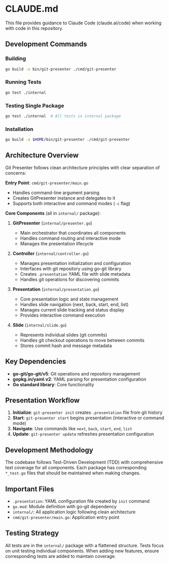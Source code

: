 # CLAUDE.md

This file provides guidance to Claude Code (claude.ai/code) when working with code in this repository.

## Development Commands

### Building
```bash
go build -o bin/git-presenter ./cmd/git-presenter
```

### Running Tests
```bash
go test ./internal
```

### Testing Single Package
```bash
go test ./internal  # All tests in internal package
```

### Installation
```bash
go build -o $HOME/bin/git-presenter ./cmd/git-presenter
```

## Architecture Overview

Git Presenter follows clean architecture principles with clear separation of concerns:

**Entry Point**: `cmd/git-presenter/main.go`
- Handles command-line argument parsing
- Creates GitPresenter instance and delegates to it
- Supports both interactive and command modes (`-c` flag)

**Core Components** (all in `internal/` package):

1. **GitPresenter** (`internal/presenter.go`)
   - Main orchestrator that coordinates all components
   - Handles command routing and interactive mode
   - Manages the presentation lifecycle

2. **Controller** (`internal/controller.go`)
   - Manages presentation initialization and configuration
   - Interfaces with git repository using go-git library
   - Creates `.presentation` YAML file with slide metadata
   - Handles git operations for discovering commits

3. **Presentation** (`internal/presentation.go`)
   - Core presentation logic and state management
   - Handles slide navigation (next, back, start, end, list)
   - Manages current slide tracking and status display
   - Provides interactive command execution

4. **Slide** (`internal/slide.go`)
   - Represents individual slides (git commits)
   - Handles git checkout operations to move between commits
   - Stores commit hash and message metadata

## Key Dependencies

- **go-git/go-git/v5**: Git operations and repository management
- **gopkg.in/yaml.v2**: YAML parsing for presentation configuration
- **Go standard library**: Core functionality

## Presentation Workflow

1. **Initialize**: `git-presenter init` creates `.presentation` file from git history
2. **Start**: `git-presenter start` begins presentation (interactive or command mode)
3. **Navigate**: Use commands like `next`, `back`, `start`, `end`, `list`
4. **Update**: `git-presenter update` refreshes presentation configuration

## Development Methodology

The codebase follows Test-Driven Development (TDD) with comprehensive test coverage for all components. Each package has corresponding `*_test.go` files that should be maintained when making changes.

## Important Files

- `.presentation`: YAML configuration file created by `init` command
- `go.mod`: Module definition with go-git dependency
- `internal/`: All application logic following clean architecture
- `cmd/git-presenter/main.go`: Application entry point

## Testing Strategy

All tests are in the `internal/` package with a flattened structure. Tests focus on unit testing individual components. When adding new features, ensure corresponding tests are added to maintain coverage.